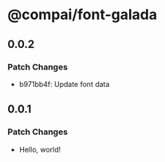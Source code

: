 # @compai/font-galada

## 0.0.2

### Patch Changes

- b971bb4f: Update font data

## 0.0.1

### Patch Changes

- Hello, world!
